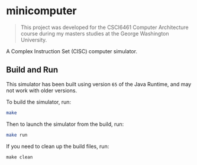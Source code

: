 # minicomputer

> This project was developed for the CSCI6461 Computer Architecture course during my masters studies at the George Washington University.

A Complex Instruction Set (CISC) computer simulator.

## Build and Run

This simulator has been built using version `65` of the Java Runtime, and may not work with older versions.

To build the simulator, run:

```bash
make
```

Then to launch the simulator from the build, run:

```bash
make run
```

If you need to clean up the build files, run:

```
make clean
```